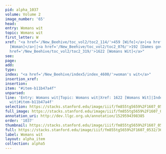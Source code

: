 ```yaml
---
pid: alpha_1037
volume: Volume 2
image_number: '65'
head: 
entry: Womans wit
topic: Womans wit
first_letter: W
xref: "<a href='/New_Beehive/toc_vol2/toc2_114/'>459 [Wife]</a>|<a href='/New_Beehive/toc_vol2/toc2_242/'>1242
  [Woman]</a>||<a href='/New_Beehive/toc_vol2/toc2_076/'>192 [Dames governmt]</a>|<a
  href='/New_Beehive/toc_vol2/toc2_319/'>1622 [Womans Wit]</a>"
see: 
page: 
add: 
type: 
index: "<a href='/New_Beehive/index5/index_4600/'>woman's wit</a>"
insertion_xref: 
insertion: 
item: "#item-b11b47a4f"
unparsed: 
line: 'Entry: Womans wit|Topic: Womans wit|Xref: 1622 [Womans Wit]|Index: woman''s
  wit|#item-b11b47a4f'
selection: https://stacks.stanford.edu/image/iiif/fm855tg5659%2F1607_0532/360,4494,2914,321/full/0/default.jpg
full_image: https://stacks.stanford.edu/image/iiif/fm855tg5659%2F1607_0532/full/full/0/default.jpg
annotation_uri: http://dev.llgc.org.uk/annotation/1529594398385
order: '1037'
thumbnail: https://stacks.stanford.edu/image/iiif/fm855tg5659%2F1607_0532/360,4494,600,180/250,/0/default.jpg
full: https://stacks.stanford.edu/image/iiif/fm855tg5659%2F1607_0532/360,4494,2914,321/full/0/default.jpg
label: Womans wit
layout: alpha_item
collection: alpha5
---
```

